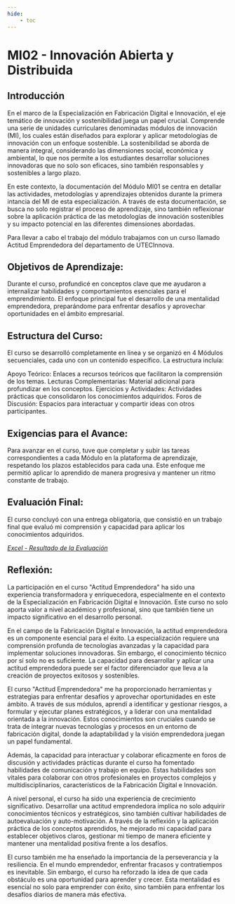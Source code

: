 ```yaml
---
hide:
    - toc
---
```


# MI02 - Innovación Abierta y Distribuida

## Introducción

En el marco de la Especialización en Fabricación Digital e Innovación, el eje temático de innovación y sostenibilidad juega un papel crucial. Comprende una serie de unidades curriculares denominadas módulos de innovación (MI), los cuales están diseñados para explorar y aplicar metodologías de innovación con un enfoque sostenible. La sostenibilidad se aborda de manera integral, considerando las dimensiones social, económica y ambiental, lo que nos permite a los estudiantes desarrollar soluciones innovadoras que no solo son eficaces, sino también responsables y sostenibles a largo plazo.

En este contexto, la documentación del Módulo MI01 se centra en detallar las actividades, metodologías y aprendizajes obtenidos durante la primera intancia del MI de esta especialización. A través de esta documentación, se busca no solo registrar el proceso de aprendizaje, sino también reflexionar sobre la aplicación práctica de las metodologías de innovación sostenibles y su impacto potencial en las diferentes dimensiones abordadas.

Para llevar a cabo el trabajo del módulo trabajamos con un curso llamado Actitud Emprendedora del departamento de UTECInnova.

## Objetivos de Aprendizaje:

Durante el curso, profundicé en conceptos clave que me ayudaron a internalizar habilidades y comportamientos esenciales para el emprendimiento. El enfoque principal fue el desarrollo de una mentalidad emprendedora, preparándome para enfrentar desafíos y aprovechar oportunidades en el ámbito empresarial.

## Estructura del Curso:

El curso se desarrolló completamente en línea y se organizó en 4 Módulos secuenciales, cada uno con un contenido específico. La estructura incluía:

Apoyo Teórico: Enlaces a recursos teóricos que facilitaron la comprensión de los temas.
Lecturas Complementarias: Material adicional para profundizar en los conceptos.
    Ejercicios y Actividades: Actividades prácticas que consolidaron los conocimientos adquiridos.
    Foros de Discusión: Espacios para interactuar y compartir ideas con otros participantes.

## Exigencias para el Avance:

Para avanzar en el curso, tuve que completar y subir las tareas correspondientes a cada Módulo en la plataforma de aprendizaje, respetando los plazos establecidos para cada una. Este enfoque me permitió aplicar lo aprendido de manera progresiva y mantener un ritmo constante de trabajo.

## Evaluación Final:

El curso concluyó con una entrega obligatoria, que consistió en un trabajo final que evaluó mi comprensión y capacidad para aplicar los conocimientos adquiridos. 

*[Excel - Resultado de la Evaluación](../archives/TEST_CCE_UTEC_NDQ.xlsx)*

## Reflexión:

La participación en el curso "Actitud Emprendedora" ha sido una experiencia transformadora y enriquecedora, especialmente en el contexto de la Especialización en Fabricación Digital e Innovación. Este curso no solo aporta valor a nivel académico y profesional, sino que también tiene un impacto significativo en el desarrollo personal.

En el campo de la Fabricación Digital e Innovación, la actitud emprendedora es un componente esencial para el éxito. La especialización requiere una comprensión profunda de tecnologías avanzadas y la capacidad para implementar soluciones innovadoras. Sin embargo, el conocimiento técnico por sí solo no es suficiente. La capacidad para desarrollar y aplicar una actitud emprendedora puede ser el factor diferenciador que lleva a la creación de proyectos exitosos y sostenibles.

El curso "Actitud Emprendedora" me ha proporcionado herramientas y estrategias para enfrentar desafíos y aprovechar oportunidades en este ámbito. A través de sus módulos, aprendí a identificar y gestionar riesgos, a formular y ejecutar planes estratégicos, y a liderar con una mentalidad orientada a la innovación. Estos conocimientos son cruciales cuando se trata de integrar nuevas tecnologías y procesos en un entorno de fabricación digital, donde la adaptabilidad y la visión emprendedora juegan un papel fundamental.

Además, la capacidad para interactuar y colaborar eficazmente en foros de discusión y actividades prácticas durante el curso ha fomentado habilidades de comunicación y trabajo en equipo. Estas habilidades son vitales para colaborar con otros profesionales en proyectos complejos y multidisciplinarios, característicos de la Fabricación Digital e Innovación.

A nivel personal, el curso ha sido una experiencia de crecimiento significativo. Desarrollar una actitud emprendedora implica no solo adquirir conocimientos técnicos y estratégicos, sino también cultivar habilidades de autoevaluación y auto-motivación. A través de la reflexión y la aplicación práctica de los conceptos aprendidos, he mejorado mi capacidad para establecer objetivos claros, gestionar mi tiempo de manera eficiente y mantener una mentalidad positiva frente a los desafíos.

El curso también me ha enseñado la importancia de la perseverancia y la resiliencia. En el mundo emprendedor, enfrentar fracasos y contratiempos es inevitable. Sin embargo, el curso ha reforzado la idea de que cada obstáculo es una oportunidad para aprender y crecer. Esta mentalidad es esencial no solo para emprender con éxito, sino también para enfrentar los desafíos diarios de manera más efectiva.

